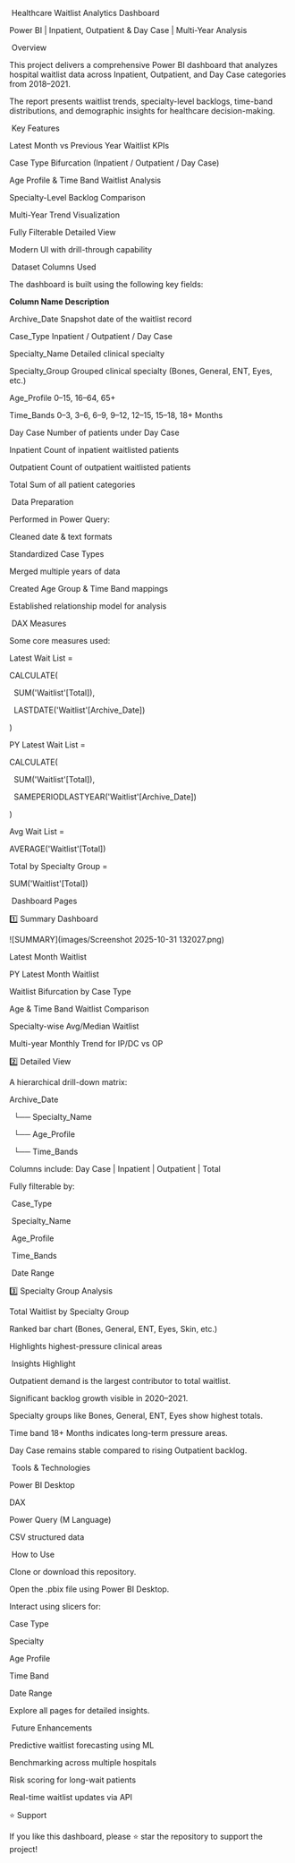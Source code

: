 &nbsp;Healthcare Waitlist Analytics Dashboard

Power BI | Inpatient, Outpatient \& Day Case | Multi-Year Analysis

&nbsp;Overview



This project delivers a comprehensive Power BI dashboard that analyzes hospital waitlist data across Inpatient, Outpatient, and Day Case categories from 2018–2021.

The report presents waitlist trends, specialty-level backlogs, time-band distributions, and demographic insights for healthcare decision-making.



&nbsp;Key Features



Latest Month vs Previous Year Waitlist KPIs

Case Type Bifurcation (Inpatient / Outpatient / Day Case)

Age Profile \& Time Band Waitlist Analysis

Specialty-Level Backlog Comparison

Multi-Year Trend Visualization

Fully Filterable Detailed View

Modern UI with drill-through capability



&nbsp;Dataset Columns Used



The dashboard is built using the following key fields:



**Column Name	Description**

Archive\_Date	Snapshot date of the waitlist record

Case\_Type	Inpatient / Outpatient / Day Case

Specialty\_Name	Detailed clinical specialty

Specialty\_Group	Grouped clinical specialty (Bones, General, ENT, Eyes, etc.)

Age\_Profile	0–15, 16–64, 65+

Time\_Bands	0–3, 3–6, 6–9, 9–12, 12–15, 15–18, 18+ Months

Day Case	Number of patients under Day Case

Inpatient	Count of inpatient waitlisted patients

Outpatient	Count of outpatient waitlisted patients

Total	Sum of all patient categories

&nbsp;Data Preparation



Performed in Power Query:



Cleaned date \& text formats



Standardized Case Types



Merged multiple years of data



Created Age Group \& Time Band mappings



Established relationship model for analysis



&nbsp;DAX Measures



Some core measures used:



Latest Wait List =

CALCULATE(

&nbsp;   SUM('Waitlist'\[Total]),

&nbsp;   LASTDATE('Waitlist'\[Archive\_Date])

)



PY Latest Wait List =

CALCULATE(

&nbsp;   SUM('Waitlist'\[Total]),

&nbsp;   SAMEPERIODLASTYEAR('Waitlist'\[Archive\_Date])

)



Avg Wait List =

AVERAGE('Waitlist'\[Total])



Total by Specialty Group =

SUM('Waitlist'\[Total])



&nbsp;Dashboard Pages

1️⃣ Summary Dashboard

![SUMMARY](images/Screenshot 2025-10-31 132027.png)

Latest Month Waitlist



PY Latest Month Waitlist



Waitlist Bifurcation by Case Type



Age \& Time Band Waitlist Comparison



Specialty-wise Avg/Median Waitlist



Multi-year Monthly Trend for IP/DC vs OP



2️⃣ Detailed View



A hierarchical drill-down matrix:



Archive\_Date  

&nbsp;  └── Specialty\_Name  

&nbsp;        └── Age\_Profile  

&nbsp;              └── Time\_Bands  





Columns include: Day Case | Inpatient | Outpatient | Total



Fully filterable by:

&nbsp;Case\_Type

&nbsp;Specialty\_Name

&nbsp;Age\_Profile

&nbsp;Time\_Bands

&nbsp;Date Range



3️⃣ Specialty Group Analysis



Total Waitlist by Specialty Group



Ranked bar chart (Bones, General, ENT, Eyes, Skin, etc.)



Highlights highest-pressure clinical areas



&nbsp;Insights Highlight



Outpatient demand is the largest contributor to total waitlist.



Significant backlog growth visible in 2020–2021.



Specialty groups like Bones, General, ENT, Eyes show highest totals.



Time band 18+ Months indicates long-term pressure areas.



Day Case remains stable compared to rising Outpatient backlog.



&nbsp;Tools \& Technologies



Power BI Desktop



DAX



Power Query (M Language)



CSV structured data



&nbsp;How to Use



Clone or download this repository.



Open the .pbix file using Power BI Desktop.



Interact using slicers for:



Case Type



Specialty



Age Profile



Time Band



Date Range



Explore all pages for detailed insights.



&nbsp;Future Enhancements



Predictive waitlist forecasting using ML



Benchmarking across multiple hospitals



Risk scoring for long-wait patients



Real-time waitlist updates via API



⭐ Support



If you like this dashboard, please ⭐ star the repository to support the project!


